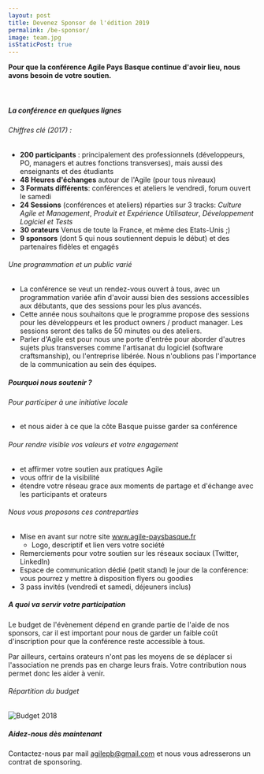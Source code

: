 ```yaml
---
layout: post
title: Devenez Sponsor de l'édition 2019
permalink: /be-sponsor/
image: team.jpg
isStaticPost: true
---
```


__Pour que la conférence Agile Pays Basque continue d'avoir lieu, nous avons besoin de votre soutien.__
<br/>
<br/>
<br/>
##### __La conférence en quelques lignes__
###### Chiffres clé (2017) :
- __200 participants__ : principalement des professionnels (développeurs, PO, managers et autres fonctions transverses), mais aussi des enseignants et des étudiants
- __48 Heures d'échanges__ autour de l'Agile (pour tous niveaux)
- __3 Formats différents__: conférences et ateliers le vendredi, forum ouvert le samedi
- __24 Sessions__ (conférences et ateliers) réparties sur 3 tracks: _Culture Agile et Management_, _Produit et Expérience Utilisateur_, _Développement Logiciel et Tests_
- __30 orateurs__ Venus de toute la France, et même des Etats-Unis ;)
- __9 sponsors__ (dont 5 qui nous soutiennent depuis le début) et des partenaires fidèles et engagés

###### Une programmation et un public varié
- La conférence se veut un rendez-vous ouvert à tous, avec un programmation variée afin d'avoir aussi bien des sessions accessibles aux débutants, que des sessions pour les plus avancés.
- Cette année nous souhaitons que le programme propose des sessions pour les développeurs et les product owners / product manager. Les sessions seront des talks de 50 minutes ou des ateliers.
- Parler d'Agile est pour nous une porte d'entrée pour aborder d'autres sujets plus transverses comme l'artisanat du logiciel (software craftsmanship), ou l'entreprise libérée. Nous n'oublions pas l'importance de la communication au sein des équipes.

##### __Pourquoi nous soutenir ?__
###### Pour participer à une initiative locale
- et nous aider à ce que la côte Basque puisse garder sa conférence

###### Pour rendre visible vos valeurs et votre engagement
- et affirmer votre soutien aux pratiques Agile
- vous offrir de la visibilité
- étendre votre réseau grace aux moments de partage et d'échange avec les participants et orateurs

###### Nous vous proposons ces contreparties
- Mise en avant sur notre site www.agile-paysbasque.fr
    - Logo, descriptif et lien vers votre société
- Remerciements pour votre soutien sur les réseaux sociaux (Twitter, LinkedIn)
- Espace de communication dédié (petit stand) le jour de la conférence: vous pourrez y mettre à disposition flyers ou goodies
- 3 pass invités (vendredi et samedi, déjeuners inclus)

##### __A quoi va servir votre participation__
Le budget de l'évènement dépend en grande partie de l'aide de nos sponsors, car il est important pour nous de garder un faible coût d'inscription pour que la conférence reste accessible à tous.

Par ailleurs, certains orateurs n'ont pas les moyens de se déplacer si l'association ne prends pas en charge leurs frais. Votre contribution nous permet donc les aider à venir.

###### Répartition du budget
![Budget 2018]({{site.baseurl}}/img/sponsors/Budget2018.png)

##### __Aidez-nous dès maintenant__
Contactez-nous par mail [agilepb@gmail.com](mailto:agilepb@gmail.com) et nous vous adresserons un contrat de sponsoring.
